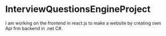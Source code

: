 # InterviewQuestionsEngineProject
 I am working on the frontend in react.js to make a website by creating own Api frm backend in .net C#.

